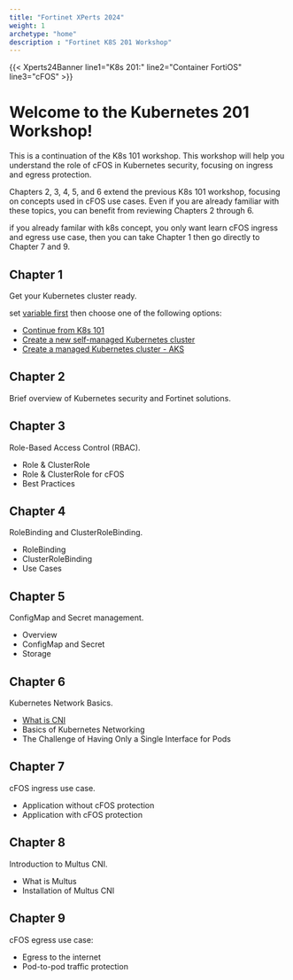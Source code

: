 ```yaml
---
title: "Fortinet XPerts 2024"
weight: 1
archetype: "home"
description : "Fortinet K8S 201 Workshop"
---
```


{{< Xperts24Banner line1="K8s 201:" line2="Container FortiOS" line3="cFOS" >}}

# Welcome to the Kubernetes 201 Workshop!

This is a continuation of the K8s 101 workshop. This workshop will help you understand the role of cFOS in Kubernetes security, focusing on ingress and egress protection.


Chapters 2, 3, 4, 5, and 6 extend the previous K8s 101 workshop, focusing on concepts used in cFOS use cases. Even if you are already familiar with these topics, you can benefit from reviewing Chapters 2 through 6.

if you already familar with k8s concept, you only want learn cFOS ingress and egress use case, then you can take Chapter 1 then go directly to Chapter 7 and 9.

## Chapter 1

Get your Kubernetes cluster ready.

set [variable first](/01gettingstarted/4_task3.html#setup-some-variable) then choose  one of the following options: 

- [Continue from K8s 101](/01gettingstarted/4_task3.html#option-1-continue-from-k8s-101-session)
- [Create a new self-managed Kubernetes cluster](/01gettingstarted/4_task3.html#option-2-create-self-managed-k8s)
- [Create a managed Kubernetes cluster - AKS](/01gettingstarted/4_task3.html#option-3-create-aks)

## Chapter 2

Brief overview of Kubernetes security and Fortinet solutions.

## Chapter 3

Role-Based Access Control (RBAC).

- Role & ClusterRole
- Role & ClusterRole for cFOS
- Best Practices 

## Chapter 4

RoleBinding and ClusterRoleBinding.

- RoleBinding
- ClusterRoleBinding
- Use Cases

## Chapter 5

ConfigMap and Secret management.

- Overview
- ConfigMap and Secret
- Storage

## Chapter 6

Kubernetes Network Basics.

- [What is CNI](/06networkingbasics/task6_1_review_of_kubernetes_default_networking.html#what-is-cni)
- Basics of Kubernetes Networking
- The Challenge of Having Only a Single Interface for Pods

## Chapter 7

cFOS ingress use case.

- Application without cFOS protection
- Application with cFOS protection

## Chapter 8

Introduction to Multus CNI.

- What is Multus 
- Installation of Multus CNI

## Chapter 9

cFOS egress use case:

- Egress to the internet
- Pod-to-pod traffic protection

